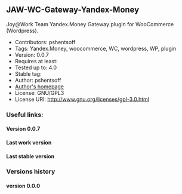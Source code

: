 ## JAW-WC-Gateway-Yandex-Money

Joy@Work Team Yandex.Money Gateway plugin for WooCommerce (Wordpress).

-   Contributors: pshentsoff
-   Tags: Yandex.Money, woocommerce, WC, wordpress, WP, plugin
-   Version: 0.0.7
-   Requires at least:
-   Tested up to: 4.0
-   Stable tag:
-   Author: pshentsoff
-   [Author's homepage](http://pshentsoff.ru "Author's homepage")
-   License: GNU/GPL3
-   License URI: http://www.gnu.org/licenses/gpl-3.0.html

### Useful links:

#### Version 0.0.7
#### Last work version
#### Last stable version

### Versions history

#### version 0.0.0

